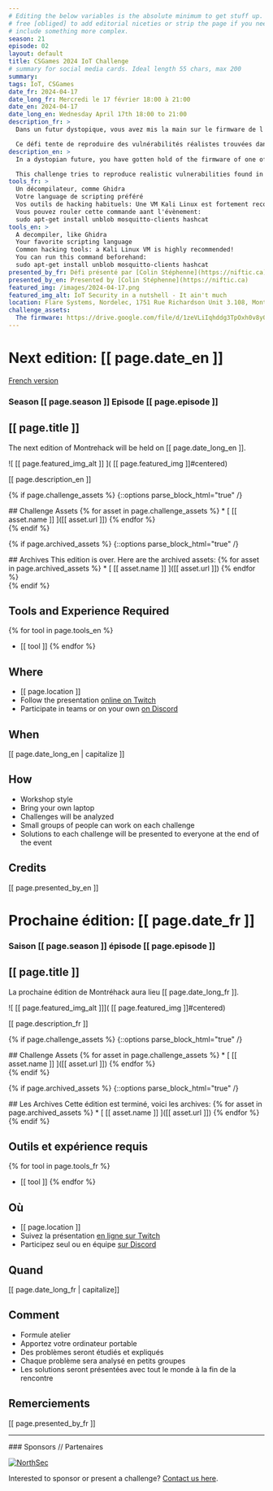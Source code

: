 ```yaml
---
# Editing the below variables is the absolute minimum to get stuff up. Feel
# free [obliged] to add editorial niceties or strip the page if you need to
# include something more complex.
season: 21
episode: 02
layout: default
title: CSGames 2024 IoT Challenge
# summary for social media cards. Ideal length 55 chars, max 200
summary: 
tags: IoT, CSGames
date_fr: 2024-04-17
date_long_fr: Mercredi le 17 février 18:00 à 21:00
date_en: 2024-04-17
date_long_en: Wednesday April 17th 18:00 to 21:00
description_fr: >
  Dans un futur dystopique, vous avez mis la main sur le firmware de l'un des poteaux de surveillance installés par la dangereuse organisation ChlorophyllAI. Votre mission est de trouver les vulnérabilités de ce firmware, puis de les exploiter sur un appareil actif.

  Ce défi tente de reproduire des vulnérabilités réalistes trouvées dans les appareils courants de l’Internet des objets et s’inspire principalement de découvertes réelles. Il souligne l’utilité d’extraire le firmware lors d’un test de sécurité et vise à sensibiliser au lacunes de cybersécurité des appareils IoT par rapport aux ordinateurs classiques.
description_en: >
  In a dystopian future, you have gotten hold of the firmware of one of the surveillance poles installed by the dangerous organization ChlorophyllAI. Your mission is to find vulnerabilities in this firmware and then exploit them on a live device.

  This challenge tries to reproduce realistic vulnerabilities found in common Internet of Things devices and was mostly inspired by real findings. It emphasizes the usefulness of extracting the firmware during a security test and aims to raise awareness about the lag in cybersecurity of IoT devices compared to regular computers.
tools_fr: >
  Un décompilateur, comme Ghidra
  Votre language de scripting préféré
  Vos outils de hacking habituels: Une VM Kali Linux est fortement recommandé!
  Vous pouvez rouler cette commande aant l'évènement:
  sudo apt-get install unblob mosquitto-clients hashcat
tools_en: >
  A decompiler, like Ghidra
  Your favorite scripting language
  Common hacking tools: a Kali Linux VM is highly recommended!
  You can run this command beforehand:
  sudo apt-get install unblob mosquitto-clients hashcat
presented_by_fr: Défi présenté par [Colin Stéphenne](https://niftic.ca)
presented_by_en: Presented by [Colin Stéphenne](https://niftic.ca)
featured_img: /images/2024-04-17.png
featured_img_alt: IoT Security in a nutshell - It ain't much
location: Flare Systems, Nordelec, 1751 Rue Richardson Unit 3.108, Montreal, Quebec H3K 1G6
challenge_assets:
  The firmware: https://drive.google.com/file/d/1zeVLiIqhddg3TpOxh0v8yQvSyL5Vn18k/view?usp=sharing
---
```


# Next edition: [[ page.date_en ]]
[French version](#french)

### Season [[ page.season ]] Episode [[ page.episode ]]

## [[ page.title ]]

The next edition of Montrehack will be held on [[ page.date_long_en ]].

![ [[ page.featured_img_alt ]] ]( [[ page.featured_img ]]#centered)

[[ page.description_en ]]

{% if page.challenge_assets %}
{::options parse_block_html="true" /}
<div class="assets">
## Challenge Assets
{% for asset in page.challenge_assets %}
* [ [[ asset.name ]] ]([[ asset.url ]])
{% endfor %}
</div>
{% endif %}

{% if page.archived_assets %}
{::options parse_block_html="true" /}
<div class="archives">
## Archives
This edition is over. Here are the archived assets:
{% for asset in page.archived_assets %}
* [ [[ asset.name ]] ]([[ asset.url ]])
{% endfor %}
</div>
{% endif %}

## Tools and Experience Required

{% for tool in page.tools_en %}
* [[ tool ]]
{% endfor %}

## Where


* [[ page.location ]]
* Follow the presentation [online on Twitch](https://twitch.tv/montrehack/)
* Participate in teams or on your own [on Discord](https://discord.gg/4qfFwPX)

## When

[[ page.date_long_en | capitalize ]]

## How

* Workshop style
* Bring your own laptop
* Challenges will be analyzed
* Small groups of people can work on each challenge
* Solutions to each challenge will be presented to everyone at the end of the event

## Credits

[[ page.presented_by_en ]]

<a id="french"></a>

# Prochaine édition: [[ page.date_fr ]]

### Saison [[ page.season ]] épisode [[ page.episode ]]

## [[ page.title ]]

La prochaine édition de Montréhack aura lieu [[ page.date_long_fr ]].

![ [[ page.featured_img_alt ]]]( [[ page.featured_img ]]#centered)

[[ page.description_fr ]]

{% if page.challenge_assets %}
{::options parse_block_html="true" /}
<div class="assets">
## Challenge Assets
{% for asset in page.challenge_assets %}
* [ [[ asset.name ]] ]([[ asset.url ]])
{% endfor %}
</div>
{% endif %}

{% if page.archived_assets %}
{::options parse_block_html="true" /}
<div class="archives">
## Les Archives
Cette édition est terminé, voici les archives:
{% for asset in page.archived_assets %}
* [ [[ asset.name ]] ]([[ asset.url ]])
{% endfor %}
</div>
{% endif %}

## Outils et expérience requis

{% for tool in page.tools_fr %}
* [[ tool ]]
{% endfor %}

## Où

* [[ page.location ]]
* Suivez la présentation [en ligne sur Twitch](https://twitch.tv/montrehack/)
* Participez seul ou en équipe [sur Discord](https://discord.gg/4qfFwPX)

## Quand

[[ page.date_long_fr | capitalize]]

## Comment

* Formule atelier
* Apportez votre ordinateur portable
* Des problèmes seront étudiés et expliqués
* Chaque problème sera analysé en petits groupes
* Les solutions seront présentées avec tout le monde à la fin de la rencontre

## Remerciements

[[ page.presented_by_fr ]]

<hr/>
### Sponsors // Partenaires

[![NorthSec](/images/nsec_logo.png)](https://nsec.io/)

Interested to sponsor or present a challenge? [Contact us here](https://docs.google.com/forms/d/e/1FAIpQLSecc0vfe3pIwMJjIBCYW4G43ZwtagwVESu_qHKnglnBc3R3ww/viewform?usp=sf_link).